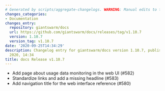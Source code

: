 ```yaml
---
# Generated by scripts/aggregate-changelogs. WARNING: Manual edits to this files will be overwritten.
changes_categories:
- Documentation
changes_entry:
  repository: giantswarm/docs
  url: https://github.com/giantswarm/docs/releases/tag/v1.10.7
  version: 1.10.7
  version_tag: v1.10.7
date: '2020-09-25T14:34:29'
description: Changelog entry for giantswarm/docs version 1.10.7, published on 25 September
  2020, 14:34
title: docs Release v1.10.7
---
```


- Add page about usage data monitoring in the web UI (#582)
- Standardize links and add a missing headline (#583)
- Add navigation title for the web interface reference (#580)

